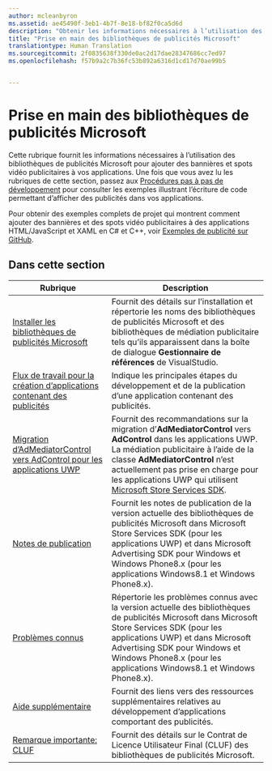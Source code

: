 ```yaml
---
author: mcleanbyron
ms.assetid: ae45490f-3eb1-4b7f-8e18-bf82f0ca5d6d
description: "Obtenir les informations nécessaires à l’utilisation des bibliothèques de publicités Microsoft pour ajouter des bannières et spots vidéo publicitaires à vos applications."
title: "Prise en main des bibliothèques de publicités Microsoft"
translationtype: Human Translation
ms.sourcegitcommit: 2f0835638f330de0ac2d17dae28347686cc7ed97
ms.openlocfilehash: f57b9a2c7b36fc53b892a6316d1cd17d70ae99b5


---
```


# Prise en main des bibliothèques de publicités Microsoft




Cette rubrique fournit les informations nécessaires à l’utilisation des bibliothèques de publicités Microsoft pour ajouter des bannières et spots vidéo publicitaires à vos applications. Une fois que vous avez lu les rubriques de cette section, passez aux [Procédures pas à pas de développement](developer-walkthroughs.md) pour consulter les exemples illustrant l’écriture de code permettant d’afficher des publicités dans vos applications.

Pour obtenir des exemples complets de projet qui montrent comment ajouter des bannières et des spots vidéo publicitaires à des applications HTML/JavaScript et XAML en C# et C++, voir [Exemples de publicité sur GitHub](http://aka.ms/githubads).

 

## Dans cette section

| Rubrique                                                                                                       | Description                 |
|-------------------------------------------------------------------------------------------------------------|-----------------------------|
| [Installer les bibliothèques de publicités Microsoft](install-the-microsoft-advertising-libraries.md) |  Fournit des détails sur l’installation et répertorie les noms des bibliothèques de publicités Microsoft et des bibliothèques de médiation publicitaire tels qu’ils apparaissent dans la boîte de dialogue **Gestionnaire de références** de VisualStudio.  |
| [Flux de travail pour la création d’applications contenant des publicités](workflows-for-creating-apps-with-ads.md)     |  Indique les principales étapes du développement et de la publication d’une application contenant des publicités.   |
| [Migration d’AdMediatorControl vers AdControl pour les applications UWP](migrate-from-admediatorcontrol-to-adcontrol.md)  | Fournit des recommandations sur la migration d’**AdMediatorControl** vers **AdControl** dans les applications UWP. La médiation publicitaire à l’aide de la classe **AdMediatorControl** n’est actuellement pas prise en charge pour les applications UWP qui utilisent [Microsoft Store Services SDK](http://aka.ms/store-em-sdk).   |
| [Notes de publication](release-notes-for-the-advertising-libraries.md)         |  Fournit les notes de publication de la version actuelle des bibliothèques de publicités Microsoft dans Microsoft Store Services SDK (pour les applications UWP) et dans Microsoft Advertising SDK pour Windows et Windows Phone8.x (pour les applications Windows8.1 et Windows Phone8.x).   |
| [Problèmes connus](known-issues-for-the-advertising-libraries.md)      |  Répertorie les problèmes connus avec la version actuelle des bibliothèques de publicités Microsoft dans Microsoft Store Services SDK (pour les applications UWP) et dans Microsoft Advertising SDK pour Windows et Windows Phone8.x (pour les applications Windows8.1 et Windows Phone8.x).   |
| [Aide supplémentaire](additional-help.md)                                    |   Fournit des liens vers des ressources supplémentaires relatives au développement d’applications comportant des publicités.  |
| [Remarque importante: CLUF](important-notice-eula.md)                                    |   Fournit des détails sur le Contrat de Licence Utilisateur Final (CLUF) des bibliothèques de publicités Microsoft.   |


 

 



<!--HONumber=Sep16_HO2-->


